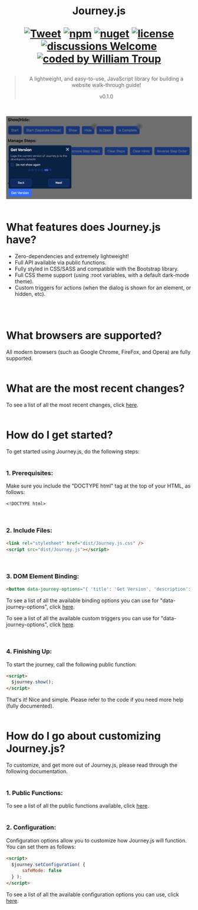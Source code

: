 <h1 align="center">
Journey.js

[![Tweet](https://img.shields.io/twitter/url/http/shields.io.svg?style=social)](https://twitter.com/intent/tweet?text=Journey.js%2C%20a%20free%20JavaScript%journey%builder&url=https://github.com/williamtroup/Journey.js&hashtags=javascript,html,journey,guide)
[![npm](https://img.shields.io/badge/npmjs-v0.1.0-blue)](https://www.npmjs.com/package/jjourney.js)
[![nuget](https://img.shields.io/badge/nuget-v0.1.0-purple)](https://www.nuget.org/packages/jJourney.js/)
[![license](https://img.shields.io/badge/license-MIT-green)](https://github.com/williamtroup/Journey.js/blob/main/LICENSE.txt)
[![discussions Welcome](https://img.shields.io/badge/discussions-Welcome-red)](https://github.com/williamtroup/Journey.js/discussions)
[![coded by William Troup](https://img.shields.io/badge/coded_by-William_Troup-yellow)](https://github.com/williamtroup)
</h1>

> <p align="center">A lightweight, and easy-to-use, JavaScript library for building a website walk-through guide!</p>
> <p align="center">v0.1.0</p>
<br />

![Journey.js](docs/images/main.png)
<br>
<br>

<h1>What features does Journey.js have?</h1>

- Zero-dependencies and extremely lightweight!
- Full API available via public functions.
- Fully styled in CSS/SASS and compatible with the Bootstrap library.
- Full CSS theme support (using :root variables, with a default dark-mode theme).
- Custom triggers for actions (when the dialog is shown for an element, or hidden, etc).
<br />
<br />

<h1>What browsers are supported?</h1>

All modern browsers (such as Google Chrome, FireFox, and Opera) are fully supported.
<br>
<br>

<h1>What are the most recent changes?</h1>

To see a list of all the most recent changes, click [here](docs/CHANGE_LOG.md).
<br>
<br>

<h1>How do I get started?</h1>

To get started using Journey.js, do the following steps:
<br>
<br>

### 1. Prerequisites:

Make sure you include the "DOCTYPE html" tag at the top of your HTML, as follows:

```markdown
<!DOCTYPE html>
```
<br>

### 2. Include Files:

```markdown
<link rel="stylesheet" href="dist/Journey.js.css" />
<script src="dist/Journey.js"></script>
```
<br>

### 3. DOM Element Binding:

```markdown
<button data-journey-options="{ 'title': 'Get Version', 'description': 'Logs the current version of Journey.js to the developers console.', 'order': 6 }" onclick="console.log( $journey.getVersion() );">Get Version</button>
```

To see a list of all the available binding options you can use for "data-journey-options", click [here](docs/BINDING_OPTIONS.md).

To see a list of all the available custom triggers you can use for "data-journey-options", click [here](docs/BINDING_OPTIONS_CUSTOM_TRIGGERS.md).

<br>

### 4. Finishing Up:

To start the journey, call the following public function:

```markdown
<script> 
  $journey.show();
</script>
```

That's it! Nice and simple. Please refer to the code if you need more help (fully documented).
<br>
<br>

<h1>How do I go about customizing Journey.js?</h1>

To customize, and get more out of Journey.js, please read through the following documentation.
<br>
<br>

### 1. Public Functions:

To see a list of all the public functions available, click [here](docs/PUBLIC_FUNCTIONS.md).
<br>
<br>


### 2. Configuration:

Configuration options allow you to customize how Journey.js will function.  You can set them as follows:

```markdown
<script> 
  $journey.setConfiguration( {
      safeMode: false
  } );
</script>
```

To see a list of all the available configuration options you can use, click [here](docs/CONFIGURATION_OPTIONS.md).
